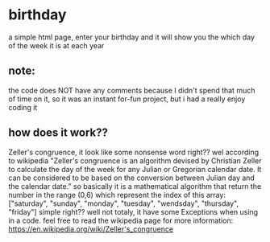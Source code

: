 # birthday
a simple html page, enter your birthday and it will show you the which day of the week it is at each year

## note:
the code does NOT have any comments because I didn't spend that much of time on it, so it was an instant for-fun project, but i had a really enjoy coding it

## how does it work??
Zeller's congruence, it look like some nonsense word right??
wel according to wikipedia "Zeller's congruence is an algorithm devised by Christian Zeller to calculate the day of the week for any Julian or Gregorian calendar date.
It can be considered to be based on the conversion between Julian day and the calendar date."
so basically it is a mathematical algorithm that return the number in the range (0,6) which represent the index of this array:
["saturday", "sunday", "monday", "tuesday", "wendsday", "thursday", "friday"]
simple right?? well not totaly, it have some Exceptions when using in a code.
feel free to read the wikipedia page for more information:
https://en.wikipedia.org/wiki/Zeller's_congruence
